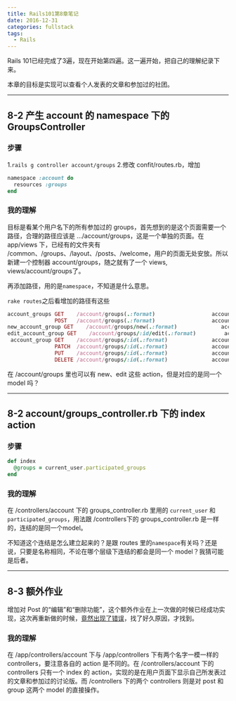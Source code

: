 ```yaml
---
title: Rails101第8章笔记
date: 2016-12-31
categories: fullstack
tags:
  - Rails
---
```


Rails 101已经完成了3遍，现在开始第四遍。这一遍开始，把自己的理解纪录下来。

本章的目标是实现可以查看个人发表的文章和参加过的社团。

---

## 8-2 产生 account 的 namespace 下的 GroupsController

### 步骤

1.`rails g controller account/groups`
2.修改 confit/routes.rb，增加

```ruby
namespace :account do
  resources :groups
end
```

### 我的理解

目标是看某个用户名下的所有参加过的 groups，首先想到的是这个页面需要一个路径，合理的路径应该是 .../account/groups，这是一个单独的页面。在 app/views 下，已经有的文件夹有 /common、/groups、/layout、/posts、/welcome，用户的页面无处安放。所以新建一个控制器 account/groups，随之就有了一个 views, views/account/groups了。

再添加路径，用的是`namespace`，不知道是什么意思。

`rake routes`之后看增加的路径有这些

```ruby
account_groups GET    /account/groups(.:format)                  account/groups#index
               POST   /account/groups(.:format)                  account/groups#create
new_account_group GET    /account/groups/new(.:format)              account/groups#new
edit_account_group GET    /account/groups/:id/edit(.:format)         account/groups#edit
 account_group GET    /account/groups/:id(.:format)              account/groups#show
               PATCH  /account/groups/:id(.:format)              account/groups#update
               PUT    /account/groups/:id(.:format)              account/groups#update
               DELETE /account/groups/:id(.:format)              account/groups#destroy
```

在 /account/groups 里也可以有 new、edit 这些 action，但是对应的是同一个 model 吗？

---

## 8-2 account/groups_controller.rb 下的 index action

### 步骤

```ruby
def index
  @groups = current_user.participated_groups
end
```

### 我的理解

在 /controllers/account 下的 groups_controller.rb 里用的 `current_user` 和 `participated_groups`，用法跟 /controllers下的 groups_controller.rb 是一样的，连结的是同一个model。

不知道这个连结是怎么建立起来的？是跟 routes 里的`namespace`有关吗？还是说，只要是名称相同，不论在哪个层级下连结的都会是同一个 model？我猜可能是后者。

---

## 8-3 额外作业

增加对 Post 的“编辑”和“删除功能”，这个额外作业在上一次做的时候已经成功实现，这次再重新做的时候，[竟然出现了错误](http://an-lee.pro/posts/2016/12/31/1259996)，找了好久原因，才找到。

### 我的理解

在 /app/controllers/account 下与 /app/controllers 下有两个名字一模一样的 controllers，要注意各自的 action 是不同的。在 /controllers/account 下的 controllers 只有一个 index 的 action，实现的是在用户页面下显示自己所发表过的文章和参加过的讨论版。而 /controllers 下的两个 controllers 则是对 post 和 group 这两个 model 的直接操作。

